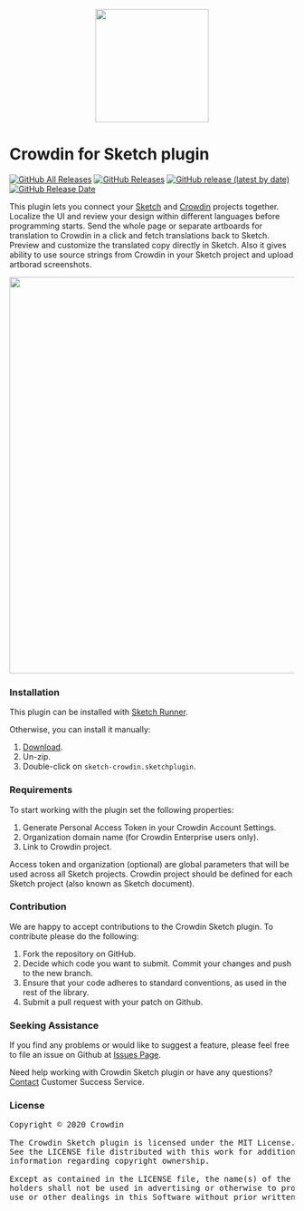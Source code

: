 [<p align='center'><img src='https://support.crowdin.com/assets/logos/crowdin-dark-symbol.png' data-canonical-src='https://support.crowdin.com/assets/logos/crowdin-dark-symbol.png' width='200' height='200' align='center'/></p>](https://crowdin.com)

# Crowdin for Sketch plugin

[![GitHub All Releases](https://img.shields.io/github/downloads/crowdin/sketch-crowdin/total?cacheSeconds=1800)](https://github.com/crowdin/sketch-crowdin/releases)
[![GitHub Releases](https://img.shields.io/github/downloads/crowdin/sketch-crowdin/latest/total?cacheSeconds=1800)](https://github.com/crowdin/sketch-crowdin/releases/latest)
[![GitHub release (latest by date)](https://img.shields.io/github/v/release/crowdin/sketch-crowdin?cacheSeconds=5000)](https://github.com/crowdin/sketch-crowdin/releases/latest)
[![GitHub Release Date](https://img.shields.io/github/release-date/crowdin/sketch-crowdin?cacheSeconds=1800)](https://github.com/crowdin/sketch-crowdin/releases/latest)

This plugin lets you connect your [Sketch](https://www.sketch.com/) and [Crowdin](https://crowdin.com/) projects together.
Localize the UI and review your design within different languages before programming starts.
Send the whole page or separate artboards for translation to Crowdin in a click and fetch translations back to Sketch. Preview and customize the translated copy directly in Sketch. 
Also it gives ability to use source strings from Crowdin in your Sketch project and upload artborad screenshots. 

[<p align='center'><img src='https://github.com/crowdin/sketch-crowdin/blob/master/images/sketch.gif' width='700'/></p>](https://blog.crowdin.com/2019/12/02/crowdin-for-sketch-plugin-design-for-a-global-audience/)

### Installation

This plugin can be installed with [Sketch Runner](https://sketchrunner.com/).

Otherwise, you can install it manually:

1. [Download](https://github.com/crowdin/sketch-crowdin/releases/latest/download/sketch-crowdin.sketchplugin.zip).
2. Un-zip.
3. Double-click on `sketch-crowdin.sketchplugin`.

### Requirements
To start working with the plugin set the following properties:
1. Generate Personal Access Token in your Crowdin Account Settings.
2. Organization domain name (for Crowdin Enterprise users only).
3. Link to Crowdin project.

Access token and organization (optional) are global parameters that will be used across all Sketch projects. Crowdin project should be defined for each Sketch project (also known as Sketch document).

### Contribution

We are happy to accept contributions to the Crowdin Sketch plugin. To contribute please do the following:

1. Fork the repository on GitHub.
2. Decide which code you want to submit. Commit your changes and push to the new branch.
3. Ensure that your code adheres to standard conventions, as used in the rest of the library.
4. Submit a pull request with your patch on Github.

### Seeking Assistance

If you find any problems or would like to suggest a feature, please feel free to file an issue on Github at [Issues Page](https://github.com/crowdin/sketch-crowdin/issues).

Need help working with Crowdin Sketch plugin or have any questions? [Contact](https://crowdin.com/contacts) Customer Success Service.

### License

<pre>
Copyright © 2020 Crowdin

The Crowdin Sketch plugin is licensed under the MIT License.
See the LICENSE file distributed with this work for additional
information regarding copyright ownership.

Except as contained in the LICENSE file, the name(s) of the above copyright
holders shall not be used in advertising or otherwise to promote the sale,
use or other dealings in this Software without prior written authorization.
</pre>
